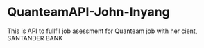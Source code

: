 # QuanteamAPI-John-Inyang
This is API to fullfil job asessment for Quanteam job with her cient, SANTANDER BANK
